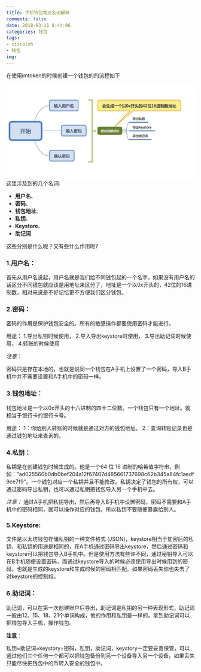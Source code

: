 ```yaml
---
title: 手机钱包常见名词解释
comments: false
date: 2018-03-11 8:44:06
categories: 钱包
tags: 
- ciscolxh 
- 钱包
img:
---
```


在使用imtoken的时候创建一个钱包的的流程如下

![](/images/wallet.jpeg)
这里涉及到的几个名词:
* **用户名**、
* **密码**、
* **钱包地址**、
* **私钥**、
* **Keystore**、
* **助记词**

这些分别是什么呢？又有些什么作用呢?

### 1.用户名：

首先从用户名说起，用户名就是我们给不同钱包起的一个名字，如果没有用户名的话区分不同钱包就应该是用地址来区分了，地址是一个以0x开头的，42位的16进制数，相对来说是不好记忆更不方便我们区分钱包。

### 2.密码：

密码的作用是保护钱包安全的。所有的敏感操作都要使用密码才能进行。
					    
用途：
1.导出私钥时候使用，
2.导入导出keystore时使用，
3.导出助记词时候使用，
4.转账的时候使用
										    
*注意*：

密码只是存在本地的，也就是说同一个钱包在A手机上设置了一个密码，导入B手机中并不需要设置和A手机中的密码一样。

### 3.钱包地址：
钱包地址是一个以0x开头的十六进制的四十二位数。一个钱包只有一个地址。就相当于银行卡的银行卡号。
																												
用途：
1：你给别人转账的时候就是通过对方的钱包地址。
2：查询转账记录也是通过钱包地址来查询的。

### 4.私钥：
私钥是在创建钱包时候生成的。他是一个64 位 16 进制的哈希值字符串，例如：“ad025560b0db0bef204a12f67407d485661737698c62b345a84fc1aedf9ce7f9”。一个钱包对应一个私钥并且不能修改。私钥决定了钱包的所有权，可以通过密码导出私钥，也可以通过私钥把钱包导入另一个手机中去。

*注意：*
通过A手机把私钥导出，然后再导入B手机中设置密码，密码不需要和A手机中的密码相同，就可以操作对应的钱包，所以私钥不要随便暴露给别人。

### 5.Keystore:
文件是以太坊钱包存储私钥的一种文件格式 (JSON)，keystore相当于加密后的私钥，和私钥的用途是相同的，在A手机通过密码导出keystore，然后通过密码和keystore可以把钱包导入B手机中。但是使用方法有些许不同，通过秘钥导入可以在B手机随便设置密码，而通过keystore导入的时候必须使用导出时候用到的密码。也就是生成的keystore和生成时候的密码相匹配。如果密码丢失你也失去了对keystore的控制权。

### 6.助记词：

助记词，可以在第一次创建账户后导出，助记词是私钥的另一种表现形式，助记词一般由12、15、18、21个单词构成，他的作用和私钥是一样的。拿到助记词可以把钱包导入手机，操作钱包。

**注意**：

私钥=助记词=keystory+密码，私钥，助记词，keystory一定要妥善保管，可以通过他们三个任何一个都可以把钱包备份到另一个设备导入另一个设备，如果丢失只能尽快把钱包中的币转入安全的钱包中。
